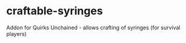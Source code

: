 # craftable-syringes
Addon for Quirks Unchained - allows crafting of syringes (for survival players)

